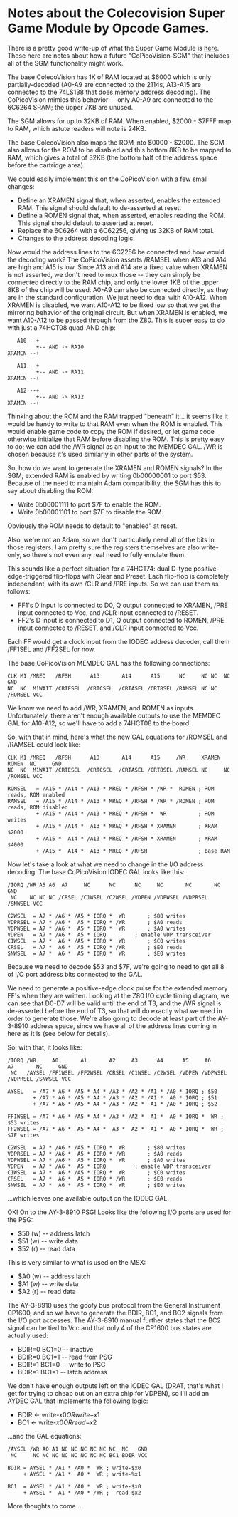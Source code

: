 # Notes about the Colecovision Super Game Module by Opcode Games.

There is a pretty good write-up of what the Super Game Module is
[here](https://www.colecovision.dk/sem.htm?refreshed).  These here
are notes about how a future "CoPicoVision-SGM" that includes all
of the SGM functionality might work.

The base ColecoVision has 1K of RAM located at $6000 which is only
partially-decoded (A0-A9 are connected to the 2114s, A13-A15 are
connected to the 74LS138 that does memory address decoding).  The
CoPicoVision mimics this behavior -- only A0-A9 are connected to
the 6C6264 SRAM; the upper 7KB are unused.

The SGM allows for up to 32KB of RAM.  When enabled, $2000 - $7FFF
map to RAM, which astute readers will note is 24KB.

The base ColecoVision also maps the ROM into $0000 - $2000.  The SGM
also allows for the ROM to be disabled and this bottom 8KB to be mapped
to RAM, which gives a total of 32KB (the bottom half of the address space
before the cartridge area).

We could easily implement this on the CoPicoVision with a few small
changes:
* Define an XRAMEN signal that, when asserted, enables the extended RAM.
  This signal should default to de-asserted at reset.
* Define a ROMEN signal that, when asserted, enables reading the ROM.
  This signal should default to asserted at reset.
* Replace the 6C6264 with a 6C62256, giving us 32KB of RAM total.
* Changes to the address decoding logic.

Now would the address lines to the 6C2256 be connected and how would the
decoding work?  The CoPicoVision asserts /RAMSEL when A13 and A14 are high
and A15 is low.  Since A13 and A14 are a fixed value when XRAMEN is not
asserted, we don't need to mux those -- they can simply be connected
directly to the RAM chip, and only the lower 1KB of the upper 8KB of the
chip will be used.  A0-A9 can also be connected directly, as they are in
the standard configuration.  We just need to deal with A10-A12.  When
XRAMEN is disabled, we want A10-A12 to be fixed low so that we get the
mirroring behavior of the original circuit.  But when XRAMEN is enabled,
we want A10-A12 to be passed through from the Z80.  This is super easy
to do with just a 74HCT08 quad-AND chip:

       A10 --+
             +-- AND -> RA10
    XRAMEN --+

       A11 --+
             +-- AND -> RA11
    XRAMEN --+

       A12 --+
             +-- AND -> RA12
    XRAMEN --+

Thinking about the ROM and the RAM trapped "beneath" it... it seems like
it would be handy to write to that RAM even when the ROM is enabled.  This
would enable game code to copy the ROM if desired, or let game code otherwise
initialize that RAM before disabling the ROM.  This is pretty easy to do; we
can add the /WR signal as an input to the MEMDEC GAL.  /WR is chosen because
it's used similarly in other parts of the system.

So, how do we want to generate the XRAMEN and ROMEN signals?  In the SGM,
extended RAM is enabled by writing 0b00000001 to port $53.  Because of
the need to maintain Adam compatibility, the SGM has this to say about
disabling the ROM:
* Write 0b00001111 to port $7F to enable the ROM.
* Write 0b00001101 to port $7F to disable the ROM.

Obviously the ROM needs to default to "enabled" at reset.

Also, we're not an Adam, so we don't particularly need all of the bits
in those registers.  I am pretty sure the registers themselves are also
write-only, so there's not even any real need to fully emulate them.

This sounds like a perfect situation for a 74HCT74: dual D-type
positive-edge-triggered flip-flops with Clear and Preset.  Each flip-flop
is completely independent, with its own /CLR and /PRE inputs.  So we
can use them as follows:
* FF1's D input is connected to D0, Q output connected to XRAMEN,
/PRE input connected to Vcc, and /CLR input connected to /RESET.
* FF2's D input is connected to D1, Q output connected to ROMEN,
/PRE input connected to /RESET, and /CLR input connected to Vcc.

Each FF would get a clock input from the IODEC address decoder, call them
/FF1SEL and /FF2SEL for now.

The base CoPicoVision MEMDEC GAL has the following connections:

    CLK M1 /MREQ   /RFSH      A13       A14      A15      NC     NC NC  NC     GND
    NC  NC  M1WAIT /CRTESEL  /CRTCSEL  /CRTASEL /CRT8SEL /RAMSEL NC NC /ROMSEL VCC

We know we need to add /WR, XRAMEN, and ROMEN as inputs.  Unfortunately,
there aren't enough available outputs to use the MEMDEC GAL for A10-A12,
so we'll have to add a 74HCT08 to the board.

So, with that in mind, here's what the new GAL equations for /ROMSEL and
/RAMSEL could look like:

    CLK M1 /MREQ   /RFSH      A13       A14      A15     /WR     XRAMEN ROMEN  NC     GND
    NC  NC  M1WAIT /CRTESEL  /CRTCSEL  /CRTASEL /CRT8SEL /RAMSEL NC     NC    /ROMSEL VCC

    ROMSEL   = /A15 * /A14 * /A13 * MREQ * /RFSH * /WR *  ROMEN ; ROM reads, ROM enabled
    RAMSEL   = /A15 * /A14 * /A13 * MREQ * /RFSH * /WR * /ROMEN ; ROM reads, ROM disabled
             + /A15 * /A14 * /A13 * MREQ * /RFSH *  WR          ; ROM writes
             + /A15 * /A14 *  A13 * MREQ * /RFSH * XRAMEN       ; XRAM $2000
             + /A15 *  A14 * /A13 * MREQ * /RFSH * XRAMEN       ; XRAM $4000
             + /A15 *  A14 *  A13 * MREQ * /RFSH                ; base RAM

Now let's take a look at what we need to change in the I/O address
decoding.  The base CoPicoVision IODEC GAL looks like this:

    /IORQ /WR A5 A6  A7     NC      NC      NC     NC       NC       NC     GND
     NC    NC NC NC /CRSEL /C1WSEL /C2WSEL /VDPEN /VDPWSEL /VDPRSEL /SNWSEL VCC

    C2WSEL  = A7 * /A6 * /A5 * IORQ *  WR		; $80 writes
    VDPRSEL = A7 * /A6 *  A5 * IORQ * /WR		; $A0 reads
    VDPWSEL = A7 * /A6 *  A5 * IORQ *  WR		; $A0 writes
    VDPEN   = A7 * /A6 *  A5 * IORQ			; enable VDP transceiver
    C1WSEL  = A7 *  A6 * /A5 * IORQ *  WR		; $C0 writes
    CRSEL   = A7 *  A6 *  A5 * IORQ * /WR		; $E0 reads
    SNWSEL  = A7 *  A6 *  A5 * IORQ *  WR		; $E0 writes

Because we need to decode $53 and $7F, we're going to need to get all
8 of I/O port address bits connected to the GAL.

We need to generate a positive-edge clock pulse for the extended memory
FF's when they are written.  Looking at the Z80 I/O cycle timing diagram,
we can see that D0-D7 will be valid until the end of T3, and the /WR signal
is de-asserted before the end of T3, so that will do exactly what we need
in order to generate those.  We're also going to decode at least part of
the AY-3-8910 address space, since we have all of the address lines coming
in here as it is (see below for details):

So, with that, it looks like:

    /IORQ /WR     A0       A1       A2     A3      A4      A5     A6       A7       NC     GND
     NC   /AYSEL /FF1WSEL /FF2WSEL /CRSEL /C1WSEL /C2WSEL /VDPEN /VDPWSEL /VDPRSEL /SNWSEL VCC

    AYSEL   = /A7 * A6 * /A5 * A4 * /A3 * /A2 * /A1 * /A0 * IORQ ; $50
            + /A7 * A6 * /A5 * A4 * /A3 * /A2 * /A1 *  A0 * IORQ ; $51
            + /A7 * A6 * /A5 * A4 * /A3 * /A2 *  A1 * /A0 * IORQ ; $52

    FF1WSEL = /A7 * A6 * /A5 * A4 * /A3 * /A2 *  A1 *  A0 * IORQ *  WR ; $53 writes
    FF2WSEL = /A7 * A6 *  A5 * A4 *  A3 *  A2 *  A1 *  A0 * IORQ *  WR ; $7F writes

    C2WSEL  = A7 * /A6 * /A5 * IORQ *  WR		; $80 writes
    VDPRSEL = A7 * /A6 *  A5 * IORQ * /WR		; $A0 reads
    VDPWSEL = A7 * /A6 *  A5 * IORQ *  WR		; $A0 writes
    VDPEN   = A7 * /A6 *  A5 * IORQ			; enable VDP transceiver
    C1WSEL  = A7 *  A6 * /A5 * IORQ *  WR		; $C0 writes
    CRSEL   = A7 *  A6 *  A5 * IORQ * /WR		; $E0 reads
    SNWSEL  = A7 *  A6 *  A5 * IORQ *  WR		; $E0 writes

...which leaves one available output on the IODEC GAL.

OK!  On to the AY-3-8910 PSG!  Looks like the following I/O ports are
used for the PSG:
* $50 (w) -- address latch
* $51 (w) -- write data
* $52 (r) -- read data

This is very similar to what is used on the MSX:
* $A0 (w) -- address latch
* $A1 (w) -- write data
* $A2 (r) -- read data

The AY-3-8910 uses the goofy bus protocol from the General Instrument
CP1600, and so we have to generate the BDIR, BC1, and BC2 signals from
the I/O port accesses.  The AY-3-8910 manual further states that the BC2
signal can be tied to Vcc and that only 4 of the CP1600 bus states are
actually used:
* BDIR=0 BC1=0 -- inactive
* BDIR=0 BC1=1 -- read from PSG
* BDIR=1 BC1=0 -- write to PSG
* BDIR=1 BC1=1 -- latch address

We don't have enough outputs left on the IODEC GAL (DRAT, that's what I get
for trying to cheap out on an extra chip for VDPEN), so I'll add an AYDEC
GAL that implements the following logic:
* BDIR <- write-$x0 OR write-$x1
* BC1  <- write-$x0 OR read-$x2

...and the GAL equations:

    /AYSEL /WR A0 A1 NC NC NC NC NC NC  NC   GND
     NC     NC NC NC NC NC NC NC NC BC1 BDIR VCC
    
    BDIR = AYSEL * /A1 * /A0 *  WR ; write-$x0
         + AYSEL * /A1 *  A0 *  WR ; write-%x1
    
    BC1  = AYSEL * /A1 * /A0 *  WR ; write-$x0
         + AYSEL *  A1 * /A0 * /WR ;  read-$x2

More thoughts to come...
